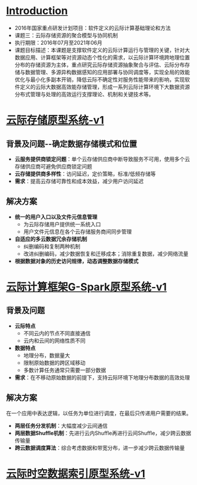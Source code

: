 # [Introduction](/)

- 2016年国家重点研发计划项目：软件定义的云际计算基础理论和方法
- 课题三：云际存储资源的聚合模型与协同机制
- 执行期限：2016年07月至2021年06月
- 课题目标描述：本课题是支撑软件定义的云际计算运行与管理的关键，针对大数据应用、计算框架等对资源动态个性化的需求，以云际计算环境跨地理位置分布的存储资源为主体，重点研究云际存储资源抽象聚合与评估、云际分布存储与数据管理、多源异构数据感知的应用部署与协同调度等，实现全局的效能优化与最小化多副本开销，降低云际不确定性对服务性能带来的影响，实现软件定义的云际大数据高效能存储管理，形成一系列云际计算环境下大数据资源分布式管理与处理的高效运行支撑理论、机制和关键技术等。

# [云际存储原型系统-v1](https://github.com/jointcloud-buaa/jcsCloudfs)

## 背景及问题--确定数据存储模式和位置

- **云服务提供商锁定问题**：单个云存储供应商中断导致服务不可用，使用多个云存储供应商可避免供应商锁定问题
- **云存储提供商多样性**：访问延迟，定价策略，标准/低频存储等
- **需求**：提高云存储可靠性和成本效益，减少用户访问延迟

## 解决方案

- **统一的用户入口以及文件元信息管理**
  - 为云际存储用户提供统一系统入口
  - 用户文件元信息在各个云存储服务商间同步管理
- **自适应的多云数据冗余存储机制**
  - 纠删编码和复制两种机制
  - 改进纠删编码，减少数据恢复和迁移成本；消除重复数据，减少网络流量
- **根据数据对象的历史访问规律，动态调整数据存储模式**

# [云际计算框架G-Spark原型系统-v1](https://github.com/jointcloud-buaa/G-Spark)

## 背景及问题

- **云际特点**
  - 不同云内的节点不同直接通信
  - 云内和云间的网络性质不同
- **数据特点**
  - 地理分布，数据量大
  - 限制原始数据的跨区域移动
  - 多数计算任务通常只需要一部分数据
- **需求**：在不移动原始数据的前提下，支持云际环境下地理分布数据的高效处理

## 解决方案

在一个应用中表达逻辑，以任务为单位进行调度，在最后只传递用户需要的结果。
- **两层任务分发机制**：大幅度减少云间通信
- **两层数据Shuffle机制**：先进行云内Shuffle再进行云间Shuffle，减少跨云数据传输量
- **跨云数据调度算法**：综合考虑数据和带宽分布，进一步减少跨云数据传输量

# [云际时空数据索引原型系统-v1](https://github.com/jointcloud-buaa/jcsIndex)